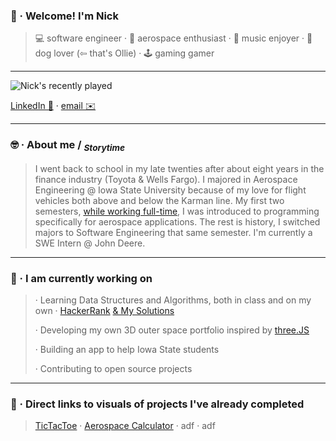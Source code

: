  ### 👋 · Welcome! I'm Nick
>💻 software engineer · 🚀 aerospace enthusiast · 🎵 music enjoyer · 🐶 dog lover (⇦ that's Ollie) · 🕹️ gaming gamer
_______
![Nick's recently played](https://spotify-recently-played-readme.vercel.app/api?user=7iosa6zosbstnzn6jxm1s0qqc&count=3&width=900&height=200)

[LinkedIn 🤝](https://www.linkedin.com/in/mccnick/) · [email ✉️](mailto:nickmcc@iastate.edu)
_______
 ### 🤓 · About me / <sub>*Storytime*</sub>
>I went back to school in my late twenties after about eight years in the finance industry (Toyota & Wells Fargo). I majored in Aerospace Engineering @ Iowa State University because of my love for flight vehicles both above and below the Karman line. My first two semesters, [while working full-time](https://www.registrar.iastate.edu/sites/default/files/uploads/info/DeansListF21Updated418.pdf "Dean's List"), I was introduced to programming specifically for aerospace applications. The rest is history, I switched majors to Software Engineering that same semester. I'm currently a SWE Intern @ John Deere.
_______
 ### 🌱 · I am currently working on
> · Learning Data Structures and Algorithms, both in class and on my own · [HackerRank](https://www.hackerrank.com/nickmcc) [& My Solutions](https://github.com/mccnick/HackerRank-Problems)
>
> · Developing my own 3D outer space portfolio inspired by [three.JS](https://threejs.org/)
>
> · Building an app to help Iowa State students
>
> · Contributing to open source projects
_______
### 🧩 · Direct links to visuals of projects I've already completed 
>[TicTacToe](https://github.com/mccnick/TicTacToe) · [Aerospace Calculator](https://github.com/mccnick/DensityAltitudeCalculator/blob/main/Nick%20McCullough%20-%20Project%201.pdf) · adf · adf



<!--
**mccnick/mccnick** is a ✨ _special_ ✨ repository because its `README.md` (this file) appears on your GitHub profile.

Here are some ideas to get you started:

- 🔭 I’m currently working on ...
- 🌱 I’m currently learning ...
- 👯 I’m looking to collaborate on ...
- 🤔 I’m looking for help with ...
- 💬 Ask me about ...
- 📫 How to reach me: ...
- 😄 Pronouns: ...
- ⚡ Fun fact: ...
![Nick's recently played](https://spotify-recently-played-readme.vercel.app/api?user=7iosa6zosbstnzn6jxm1s0qqc&count=3&width=900&height=200)
![Spotify recently played](https://spotify-recently-played-readme.vercel.app/api?user=7iosa6zosbstnzn6jxm1s0qqc&count=3)
![finance](https://user-images.githubusercontent.com/91184284/232307962-e49c14f1-5fa5-451e-a068-d00e0ad2bc82.png)
-->
